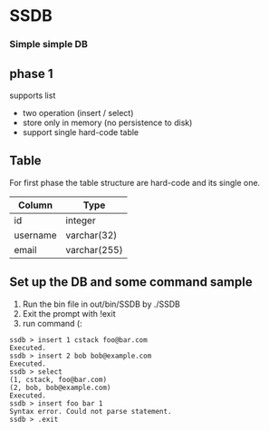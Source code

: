 # SSDB
### Simple simple DB
## phase 1
supports list
- two operation (insert / select)
- store only in memory (no persistence to disk)
- support single hard-code table 
## Table

For first phase the table structure are hard-code and its single one.

| Column | Type |
| ------ | ------ |
| id | integer |
| username | varchar(32) |
| email | varchar(255) |

## Set up the DB and some command sample

1. Run the bin file in out/bin/SSDB by ./SSDB
1. Exit the prompt with !exit
1. run command (:


```
ssdb > insert 1 cstack foo@bar.com
Executed.
ssdb > insert 2 bob bob@example.com
Executed.
ssdb > select
(1, cstack, foo@bar.com)
(2, bob, bob@example.com)
Executed.
ssdb > insert foo bar 1
Syntax error. Could not parse statement.
ssdb > .exit
